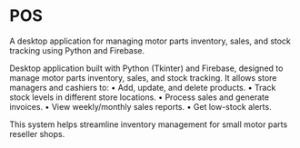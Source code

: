 # POS
 A desktop application for managing motor parts inventory, sales, and stock tracking using Python and Firebase.
 
Desktop application built with Python (Tkinter) and Firebase, designed to manage motor parts inventory, sales, and stock tracking. It allows store managers and cashiers to:
	•	Add, update, and delete products.
	•	Track stock levels in different store locations.
	•	Process sales and generate invoices.
	•	View weekly/monthly sales reports.
	•	Get low-stock alerts.

This system helps streamline inventory management for small motor parts reseller shops.
